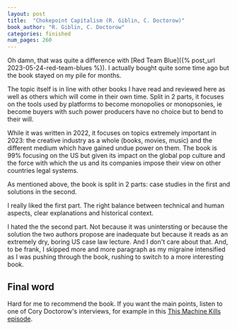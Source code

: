 ```yaml
---
layout: post
title:  "Chokepoint Capitalism (R. Giblin, C. Doctorow)"
book_author: "R. Giblin, C. Doctorow"
categories: finished
num_pages: 260
---
```


Oh damn, that was quite a difference with [Red Team Blue]({% post_url 2023-05-24-red-team-blues %}). I actually bought quite some time ago but the book stayed on my pile for months.

The topic itself is in line with other books I have read and reviewed here as well as others which will come in their own time. Split in 2 parts, it focuses on the tools used by platforms to become monopolies or monopsonies, ie become buyers with such power producers have no choice but to bend to their will.

While it was written in 2022, it focuses on topics extremely important in 2023: the creative industry as a whole (books, movies, music) and the different medium which have gained undue power on them. The book is 99% focusing on the US but given its impact on the global pop culture and the force with which the us and its companies impose their view on other countries legal systems.

As mentioned above, the book is split in 2 parts: case studies in the first and solutions in the second.

I really liked the first part. The right balance between technical and human aspects, clear explanations and historical context.

I hated the the second part. Not because it was unintersting or because the solution the two authors propose are inadequate but because it reads as an extremely dry, boring US case law lecture. And I don't care about that. And, to be frank, I skipped more and more paragraph as my migraine intensified as I was pushing through the book, rushing to switch to a more interesting book.

## Final word

Hard for me to recommend the book. If you want the main points, listen to one of Cory Doctorow's interviews, for example in this [This Machine Kills episode](https://soundcloud.com/thismachinekillspod/48-who-uses-the-users-ft-cory-doctorow).
